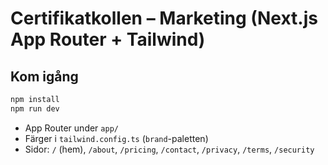 
# Certifikatkollen – Marketing (Next.js App Router + Tailwind)

## Kom igång
```bash
npm install
npm run dev
```
- App Router under `app/`
- Färger i `tailwind.config.ts` (`brand`-paletten)
- Sidor: `/` (hem), `/about`, `/pricing`, `/contact`, `/privacy`, `/terms`, `/security`

